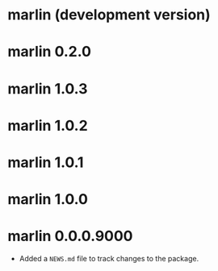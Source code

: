 # marlin (development version)

# marlin 0.2.0

# marlin 1.0.3

# marlin 1.0.2

# marlin 1.0.1

# marlin 1.0.0

# marlin 0.0.0.9000

* Added a `NEWS.md` file to track changes to the package.
